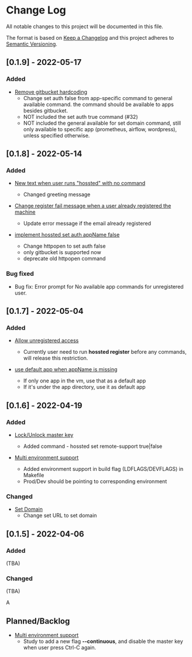# Change Log
All notable changes to this project will be documented in this file.

The format is based on [Keep a Changelog](http://keepachangelog.com/)
and this project adheres to [Semantic Versioning](http://semver.org/).

## [0.1.9] - 2022-05-17
### Added

- [Remove gitbucket hardcoding](https://github.com/hossted/cli/issues/33)
  - Change set auth false from app-specific command to general available command. the command should be available to apps besides gitbucket.
  - NOT included the set auth true command (#32)
  - NOT included the general available for set domain command, still only available to specific app (prometheus, airflow, wordpress), unless specified otherwise.


## [0.1.8] - 2022-05-14
### Added

- [New text when user runs "hossted" with no command](https://github.com/hossted/cli/issues/28)
  - Changed greeting message

- [Change register fail message when a user already registered the machine](https://github.com/hossted/cli/issues/27)
  - Update error message if the email already registered

- [implement hossted set auth appName false](https://github.com/hossted/cli/issues/15)
  - Change httpopen to set auth false
  - only gitbucket is supported now
  - deprecate old httpopen command


### Bug fixed
- Bug fix: Error prompt for No available app commands for unregistered user.



## [0.1.7] - 2022-05-04
### Added

- [Allow unregistered access](https://github.com/hossted/cli/issues/20)
  - Currently user need to run **hossted register** before any commands, will release this restriction.

- [use default app when appName is missing](https://github.com/hossted/cli/issues/25)
  - If only one app in the vm, use that as a default app
  - If it's under the app directory, use it as default app


## [0.1.6] - 2022-04-19

### Added

- [Lock/Unlock master key](https://github.com/hossted/cli/issues/17)
  - Added command - hossted set remote-support true|false

- [Multi environment support](https://github.com/hossted/cli/issues/21)
  - Added environment support in build flag (LDFLAGS/DEVFLAGS) in Makefile
  - Prod/Dev should be pointing to corresponding environment

### Changed
- [Set Domain](https://github.com/hossted/cli/issues/7)
  - Change set URL to set domain


## [0.1.5] - 2022-04-06

### Added
(TBA)

### Changed
(TBA)


A
## Planned/Backlog
- [Multi environment support](https://github.com/hossted/cli/issues/21)
  - Study to add a new flag **--continuous**, and disable the master key when user press Ctrl-C again.
